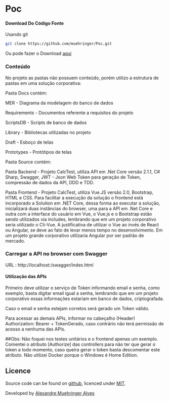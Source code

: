 # Poc

#### Download Do Código Fonte

Usando git

```bash
git clone https://github.com/muehringer/Poc.git
```

Ou pode fazer o Download [aqui](https://github.com/muehringer/Poc/archive/master.zip)


### Conteúdo

<p>No projeto as pastas não possuem conteúdo, porém utilizo a estrutura de pastas em uma solução corporativa:
<p>Pasta Docs contém:
<p>MER - Diagrama da modelagem do banco de dados
<p>Requirements - Documentos referente a requisitos do projeto
<p>ScriptsDB - Scripts de banco de dados
<p>Library - Bibliotecas utilizadas no projeto
<p>Draft - Esboço de telas
<p>Prototypes - Protótipos de telas

<p>Pasta Source contém: 
<p>Pasta Backend - Projeto CalcTest, utiliza API em .Net Core versão 2.1.1, C# Sharp, Swagger, JWT - Json Web Token para geração de Token, compressão de dados da API, DDD e TDD.
<p>Pasta Frontend - Projeto CalcTest, utiliza Vue.JS versão 2.0, Bootstrap, HTML e CSS. 
Para facilitar a execução da solução o frontend está incorporado a Solution em .NET Core, dessa forma ao executar a solução, inicializará duas instâncias do browser, uma para a API em .Net Core e outra com a interface do usuário em Vue, o Vue.js e o Bootstrap estão sendo utilizados via includes, lembrando que em um projeto corporativo seria utilizado o Cli-Vue. A justificativa de utilizar o Vue ao invés de React ou Angular, se deve ao fato de levar menos tempo no desenvolvimento. Em um projeto grande corporativo utilizaria Angular por ser padrão de mercado.
  
### Carregar a API no browser com Swagger
  
<p> URL : http://localhost:<porta>/swagger/index.html

#### Utilização das APIs

<p>Primeiro deve utilizar o serviço de Token informando email e senha, como exemplo, basta digitar email igual a senha, lembrando que em um projeto corporativo essas informações estariam em banco de dados, criptografada.<br>
<p>Caso o email e senha estejam corretos será gerado um Token válido.<br>
<p>Para acessar as demais APIs, informar no cabeçalho (Header) Authorization:    Bearer + TokenGerado, caso contrário não terá permissão de acesso a nenhuma das APIs.
  

##Obs: Não foquei nos testes unitários e o frontend apenas um exemplo. Comentei o atributo [Authorize] das controllers para não ter que gerar o token a todo momento, caso queira gerar o token basta descomentar este atributo. Não utilizei Docker porque o Windows é Home Edition.


## Licence

Source code can be found on [github](https://github.com/georgeOsdDev/markdown-edit), licenced under [MIT](http://opensource.org/licenses/mit-license.php).

Developed by [Alexandre Muehringer Alves](https://github.com/muehringer)

